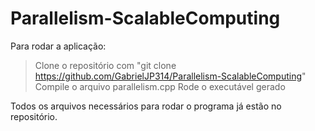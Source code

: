 # Parallelism-ScalableComputing

Para rodar a aplicação:

> Clone o repositório com "git clone https://github.com/GabrielJP314/Parallelism-ScalableComputing"
> Compile o arquivo parallelism.cpp
> Rode o executável gerado

Todos os arquivos necessários para rodar o programa já estão no repositório.
